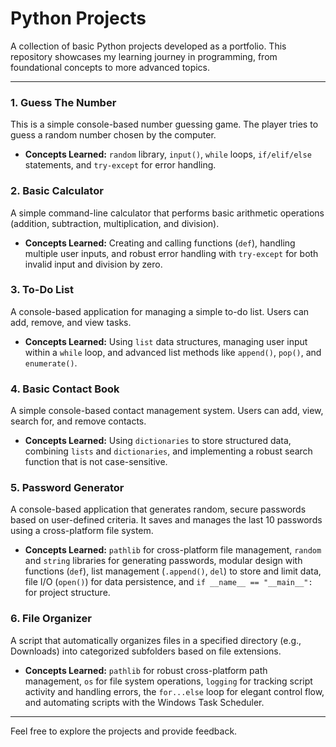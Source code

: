 # Python Projects

A collection of basic Python projects developed as a portfolio. This repository showcases my learning journey in programming, from foundational concepts to more advanced topics.

---

### 1. Guess The Number

This is a simple console-based number guessing game. The player tries to guess a random number chosen by the computer.

* **Concepts Learned:** `random` library, `input()`, `while` loops, `if/elif/else` statements, and `try-except` for error handling.

### 2. Basic Calculator

A simple command-line calculator that performs basic arithmetic operations (addition, subtraction, multiplication, and division).

* **Concepts Learned:** Creating and calling functions (`def`), handling multiple user inputs, and robust error handling with `try-except` for both invalid input and division by zero.

### 3. To-Do List

A console-based application for managing a simple to-do list. Users can add, remove, and view tasks.

* **Concepts Learned:** Using `list` data structures, managing user input within a `while` loop, and advanced list methods like `append()`, `pop()`, and `enumerate()`.

### 4. Basic Contact Book

A simple console-based contact management system. Users can add, view, search for, and remove contacts.

* **Concepts Learned:** Using `dictionaries` to store structured data, combining `lists` and `dictionaries`, and implementing a robust search function that is not case-sensitive.

### 5. Password Generator

A console-based application that generates random, secure passwords based on user-defined criteria. It saves and manages the last 10 passwords using a cross-platform file system.

* **Concepts Learned:** `pathlib` for cross-platform file management, `random` and `string` libraries for generating passwords, modular design with functions (`def`), list management (`.append()`, `del`) to store and limit data, file I/O (`open()`) for data persistence, and `if __name__ == "__main__":` for project structure.

### 6. File Organizer

A script that automatically organizes files in a specified directory (e.g., Downloads) into categorized subfolders based on file extensions.

* **Concepts Learned:** `pathlib` for robust cross-platform path management, `os` for file system operations, `logging` for tracking script activity and handling errors, the `for...else` loop for elegant control flow, and automating scripts with the Windows Task Scheduler.

---

Feel free to explore the projects and provide feedback.